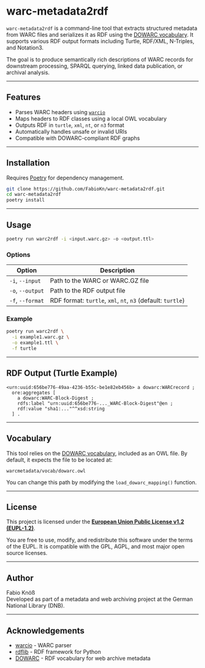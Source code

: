 # warc-metadata2rdf

`warc-metadata2rdf` is a command-line tool that extracts structured metadata from WARC files and serializes it as RDF using the [DOWARC vocabulary](https://github.com/DOWARC/dowarc). It supports various RDF output formats including Turtle, RDF/XML, N-Triples, and Notation3.

The goal is to produce semantically rich descriptions of WARC records for downstream processing, SPARQL querying, linked data publication, or archival analysis.

---

## Features

- Parses WARC headers using [`warcio`](https://github.com/webrecorder/warcio)
- Maps headers to RDF classes using a local OWL vocabulary
- Outputs RDF in `turtle`, `xml`, `nt`, or `n3` format
- Automatically handles unsafe or invalid URIs
- Compatible with DOWARC-compliant RDF graphs

---

## Installation

Requires [Poetry](https://python-poetry.org/) for dependency management.

```bash
git clone https://github.com/FabioKn/warc-metadata2rdf.git
cd warc-metadata2rdf
poetry install
```

---

## Usage

```bash
poetry run warc2rdf -i <input.warc.gz> -o <output.ttl>
```

### Options

| Option             | Description                                                    |
|--------------------|----------------------------------------------------------------|
| `-i`, `--input`    | Path to the WARC or WARC.GZ file                               |
| `-o`, `--output`   | Path to the RDF output file                                    |
| `-f`, `--format`   | RDF format: `turtle`, `xml`, `nt`, `n3` (default: `turtle`)    |

### Example

```bash
poetry run warc2rdf \
  -i example1.warc.gz \
  -o example1.ttl \
  -f turtle
```

---

## RDF Output (Turtle Example)

```ttl
<urn:uuid:656be776-49aa-4236-b55c-be1e82eb456b> a dowarc:WARCrecord ;
  ore:aggregates [
    a dowarc:WARC-Block-Digest ;
    rdfs:label "urn:uuid:656be776-..._WARC-Block-Digest"@en ;
    rdf:value "sha1:..."^^xsd:string
  ] .
```

---

## Vocabulary

This tool relies on the [DOWARC vocabulary](https://github.com/DOWARC/dowarc), included as an OWL file. By default, it expects the file to be located at:

```
warcmetadata/vocab/dowarc.owl
```

You can change this path by modifying the `load_dowarc_mapping()` function.

---

## License

This project is licensed under the **[European Union Public License v1.2 (EUPL-1.2)](https://joinup.ec.europa.eu/collection/eupl/eupl-text-eupl-12)**.

You are free to use, modify, and redistribute this software under the terms of the EUPL. It is compatible with the GPL, AGPL, and most major open source licenses.

---

## Author

Fabio Knöß  
Developed as part of a metadata and web archiving project at the German National Library (DNB).

---

## Acknowledgements

- [warcio](https://github.com/webrecorder/warcio) - WARC parser
- [rdflib](https://github.com/RDFLib/rdflib) - RDF framework for Python
- [DOWARC](https://github.com/DOWARC/dowarc) - RDF vocabulary for web archive metadata
